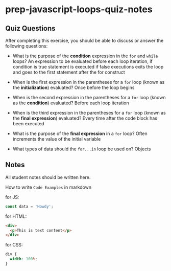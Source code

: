 # prep-javascript-loops-quiz-notes

## Quiz Questions

After completing this exercise, you should be able to discuss or answer the following questions:

- What is the purpose of the **condition** expression in the `for` and `while` loops?
  An expression to be evaluated before each loop iteration, if condition is true statement is executed if false executions exits the loop and goes to the first statement after the for construct

- When is the first expression in the parentheses for a `for` loop (known as the **initialization**) evaluated?
  Once before the loop begins

- When is the second expression in the parentheses for a `for` loop (known as the **condition**) evaluated?
  Before each loop iteration

- When is the third expression in the parentheses for a `for` loop (known as the **final expression**) evaluated?
  Every time after the code block has been executed

- What is the purpose of the **final expression** in a `for` loop?
  Often increments the value of the initial variable

- What types of data should the `for...in` loop be used on?
  Objects

## Notes

All student notes should be written here.

How to write `Code Examples` in markdown

for JS:

```javascript
const data = 'Howdy';
```

for HTML:

```html
<div>
  <p>This is text content</p>
</div>
```

for CSS:

```css
div {
  width: 100%;
}
```
